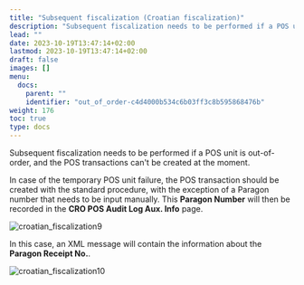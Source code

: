```yaml
---
title: "Subsequent fiscalization (Croatian fiscalization)"
description: "Subsequent fiscalization needs to be performed if a POS unit is out-of-order, and the POS transactions can't be created at the moment."
lead: ""
date: 2023-10-19T13:47:14+02:00
lastmod: 2023-10-19T13:47:14+02:00
draft: false
images: []
menu:
  docs:
    parent: ""
    identifier: "out_of_order-c4d4000b534c6b03ff3c8b595868476b"
weight: 176
toc: true
type: docs
---
```


Subsequent fiscalization needs to be performed if a POS unit is out-of-order, and the POS transactions can't be created at the moment. 

In case of the temporary POS unit failure, the POS transaction should be created with the standard procedure, with the exception of a Paragon number that needs to be input manually. This **Paragon Number** will then be recorded in the **CRO POS Audit Log Aux. Info** page.

  ![croatian_fiscalization9](croatian_fiscalization9.PNG)

In this case, an XML message will contain the information about the **Paragon Receipt No.**.

  ![croatian_fiscalization10](croatian_fiscalization10.PNG)